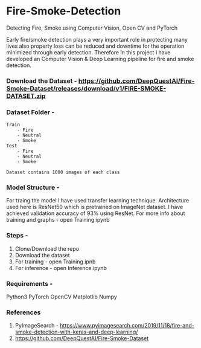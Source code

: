 # Fire-Smoke-Detection
Detecting Fire, Smoke using Computer Vision, Open CV and PyTorch

Early fire/smoke detection plays a very important role in protecting many lives also property loss can be reduced and downtime for the operation minimized through early detection. Therefore in this project I have developed an Computer Vision & Deep Learning pipeline for fire and smoke detection.

### Download the Dataset - https://github.com/DeepQuestAI/Fire-Smoke-Dataset/releases/download/v1/FIRE-SMOKE-DATASET.zip

### Dataset Folder - 
    Train
        - Fire
        - Neutral
        - Smoke       
    Test
        - Fire
        - Neutral
        - Smoke
        
    Dataset contains 1000 images of each class
    
### Model Structure -
For traing the model I have used transfer learning technique. Architecture used here is ResNet50 which is pretrained on ImageNet dataset.
I have achieved validation accuracy of 93% using ResNet.
For more info about training and graphs - open Training.ipynb
    
### Steps - 
1. Clone/Download the repo
2. Download the dataset
3. For training - open Training.ipnb
4. For inference - open Inference.ipynb

### Requirements - 
Python3
PyTorch
OpenCV
Matplotlib
Numpy

### References
1. PyImageSearch - https://www.pyimagesearch.com/2019/11/18/fire-and-smoke-detection-with-keras-and-deep-learning/
2. https://github.com/DeepQuestAI/Fire-Smoke-Dataset
